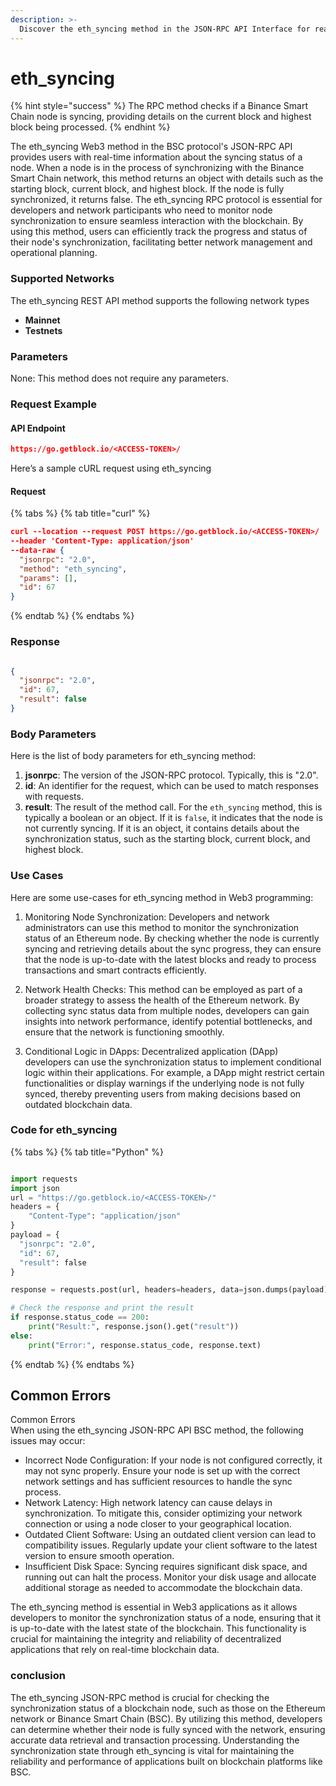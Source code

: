 ```yaml
---
description: >-
  Discover the eth_syncing method in the JSON-RPC API Interface for real-time syncing status on the Binance Smart Chain network.
---
```


# eth_syncing

{% hint style="success" %}
The RPC method checks if a Binance Smart Chain node is syncing, providing details on the current block and highest block being processed.&#x20;
{% endhint %}

The eth_syncing Web3 method in the BSC protocol's JSON-RPC API provides users with real-time information about the syncing status of a node. When a node is in the process of synchronizing with the Binance Smart Chain network, this method returns an object with details such as the starting block, current block, and highest block. If the node is fully synchronized, it returns false. The eth_syncing RPC protocol is essential for developers and network participants who need to monitor node synchronization to ensure seamless interaction with the blockchain. By using this method, users can efficiently track the progress and status of their node's synchronization, facilitating better network management and operational planning.

### Supported Networks

The eth_syncing REST API method supports the following network types
- **Mainnet**
- **Testnets**

### Parameters

None: This method does not require any parameters.

### Request Example

#### API Endpoint

```json
https://go.getblock.io/<ACCESS-TOKEN>/
```
Here’s a sample cURL request using eth_syncing

#### Request

{% tabs %}
{% tab title="curl" %}
```json
curl --location --request POST https://go.getblock.io/<ACCESS-TOKEN>/
--header 'Content-Type: application/json' 
--data-raw {
  "jsonrpc": "2.0",
  "method": "eth_syncing",
  "params": [],
  "id": 67
}
```
{% endtab %}
{% endtabs %}

### Response


```json

{
  "jsonrpc": "2.0",
  "id": 67,
  "result": false
}

```

### Body Parameters

Here is the list of body parameters for eth_syncing method:

1. **jsonrpc**: The version of the JSON-RPC protocol. Typically, this is "2.0".
2. **id**: An identifier for the request, which can be used to match responses with requests.
3. **result**: The result of the method call. For the `eth_syncing` method, this is typically a boolean or an object. If it is `false`, it indicates that the node is not currently syncing. If it is an object, it contains details about the synchronization status, such as the starting block, current block, and highest block.

### Use Cases

Here are some use-cases for eth_syncing method in Web3 programming:

1. Monitoring Node Synchronization: Developers and network administrators can use this method to monitor the synchronization status of an Ethereum node. By checking whether the node is currently syncing and retrieving details about the sync progress, they can ensure that the node is up-to-date with the latest blocks and ready to process transactions and smart contracts efficiently.

2. Network Health Checks: This method can be employed as part of a broader strategy to assess the health of the Ethereum network. By collecting sync status data from multiple nodes, developers can gain insights into network performance, identify potential bottlenecks, and ensure that the network is functioning smoothly.

3. Conditional Logic in DApps: Decentralized application (DApp) developers can use the synchronization status to implement conditional logic within their applications. For example, a DApp might restrict certain functionalities or display warnings if the underlying node is not fully synced, thereby preventing users from making decisions based on outdated blockchain data.

### Code for eth_syncing

{% tabs %}
{% tab title="Python" %}
```python

import requests
import json
url = "https://go.getblock.io/<ACCESS-TOKEN>/"
headers = {
    "Content-Type": "application/json"
}
payload = {
  "jsonrpc": "2.0",
  "id": 67,
  "result": false
}

response = requests.post(url, headers=headers, data=json.dumps(payload))

# Check the response and print the result
if response.status_code == 200:
    print("Result:", response.json().get("result"))
else:
    print("Error:", response.status_code, response.text)

```
{% endtab %}
{% endtabs %}

## Common Errors

Common Errors  
When using the eth_syncing JSON-RPC API BSC method, the following issues may occur:  
- Incorrect Node Configuration: If your node is not configured correctly, it may not sync properly. Ensure your node is set up with the correct network settings and has sufficient resources to handle the sync process.  
- Network Latency: High network latency can cause delays in synchronization. To mitigate this, consider optimizing your network connection or using a node closer to your geographical location.  
- Outdated Client Software: Using an outdated client version can lead to compatibility issues. Regularly update your client software to the latest version to ensure smooth operation.  
- Insufficient Disk Space: Syncing requires significant disk space, and running out can halt the process. Monitor your disk usage and allocate additional storage as needed to accommodate the blockchain data.  

The eth_syncing method is essential in Web3 applications as it allows developers to monitor the synchronization status of a node, ensuring that it is up-to-date with the latest state of the blockchain. This functionality is crucial for maintaining the integrity and reliability of decentralized applications that rely on real-time blockchain data.

### conclusion

The eth_syncing JSON-RPC method is crucial for checking the synchronization status of a blockchain node, such as those on the Ethereum network or Binance Smart Chain (BSC). By utilizing this method, developers can determine whether their node is fully synced with the network, ensuring accurate data retrieval and transaction processing. Understanding the synchronization state through eth_syncing is vital for maintaining the reliability and performance of applications built on blockchain platforms like BSC.
